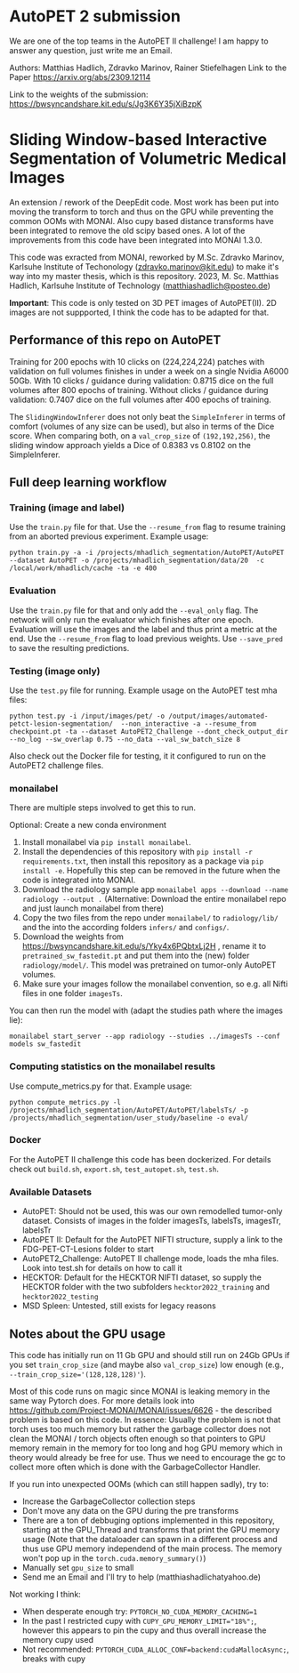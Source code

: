 # AutoPET 2 submission

We are one of the top teams in the AutoPET II challenge! I am happy to answer any question, just write me an Email.

Authors: Matthias Hadlich, Zdravko Marinov, Rainer Stiefelhagen
Link to the Paper https://arxiv.org/abs/2309.12114

Link to the weights of the submission: https://bwsyncandshare.kit.edu/s/Jg3K6Y35jXiBzpK


# Sliding Window-based Interactive Segmentation of Volumetric Medical Images

An extension / rework of the DeepEdit code. Most work has been put into moving the transform to torch and thus on the GPU while preventing the common OOMs with MONAI. Also cupy based distance transforms have been integrated to remove the old scipy based ones. 
A lot of the improvements from this code have been integrated into MONAI 1.3.0.

This code was exracted from MONAI, reworked by M.Sc. Zdravko Marinov, Karlsuhe Institute of Techonology (zdravko.marinov@kit.edu) to make it's way into my master thesis, which is this repository. 2023, M. Sc. Matthias Hadlich, Karlsuhe Institute of Technology (matthiashadlich@posteo.de)

**Important**: This code is only tested on 3D PET images of AutoPET(II). 2D images are not suppported, I think the code has to be adapted for that.


## Performance of this repo on AutoPET

Training for 200 epochs with 10 clicks on (224,224,224) patches with validation on full volumes finishes in under a week on a single Nvidia A6000 50Gb.
With 10 clicks / guidance during validation: 0.8715 dice on the full volumes after 800 epochs of training.
Without clicks / guidance during validation: 0.7407 dice on the full volumes after 400 epochs of training.

The `SlidingWindowInferer` does not only beat the `SimpleInferer` in terms of comfort (volumes of any size can be used), but also in terms of the Dice score. 
When comparing both, on a `val_crop_size` of `(192,192,256)`, the sliding window approach yields a Dice of 0.8383 vs 0.8102 on the SimpleInferer.

## Full deep learning workflow

### Training (image and label)

Use the `train.py` file for that. Use the `--resume_from` flag to resume training from an aborted previous experiment. Example usage:

`python train.py -a -i /projects/mhadlich_segmentation/AutoPET/AutoPET --dataset AutoPET -o /projects/mhadlich_segmentation/data/20  -c /local/work/mhadlich/cache -ta -e 400`

### Evaluation

Use the `train.py` file for that and only add the `--eval_only` flag. The network will only run the evaluator which finishes after one epoch. Evaluation will use the images and the label and thus print a metric at the end.
Use the `--resume_from` flag to load previous weights.
Use `--save_pred` to save the resulting predictions.

### Testing (image only)

Use the `test.py` file for running. Example usage on the AutoPET test mha files:

`python test.py -i /input/images/pet/ -o /output/images/automated-petct-lesion-segmentation/  --non_interactive -a --resume_from checkpoint.pt -ta --dataset AutoPET2_Challenge --dont_check_output_dir --no_log --sw_overlap 0.75 --no_data --val_sw_batch_size 8`

Also check out the Docker file for testing, it it configured to run on the AutoPET2 challenge files.

### monailabel

There are multiple steps involved to get this to run.

Optional: Create a new conda environment
1) Install monailabel via `pip install monailabel`.
2) Install the dependencies of this repository with `pip install -r requirements.txt`, then install this repository as a package via `pip install -e`. Hopefully this step can be removed in the future when the code is integrated into MONAI.
3) Download the radiology sample app `monailabel apps --download --name radiology --output .`
    (Alternative: Download the entire monailabel repo and just launch monailabel from there)
4) Copy the two files from the repo under `monailabel/` to `radiology/lib/` and the into the according folders `infers/` and `configs/`.
5) Download the weights from https://bwsyncandshare.kit.edu/s/Yky4x6PQbtxLj2H , rename it to `pretrained_sw_fastedit.pt` and put them into the (new) folder `radiology/model/`. This model was pretrained on tumor-only AutoPET volumes.
6) Make sure your images follow the monailabel convention, so e.g. all Nifti files in one folder `imagesTs`.

You can then run the model with (adapt the studies path where the images lie):

`monailabel start_server --app radiology --studies ../imagesTs --conf models sw_fastedit`


### Computing statistics on the monailabel results

Use compute_metrics.py for that. Example usage:

`python compute_metrics.py -l /projects/mhadlich_segmentation/AutoPET/AutoPET/labelsTs/ -p /projects/mhadlich_segmentation/user_study/baseline -o eval/
`

### Docker

For the AutoPET II challenge this code has been dockerized. For details check out `build.sh`, `export.sh`, `test_autopet.sh`, `test.sh`.

### Available Datasets

- AutoPET: Should not be used, this was our own remodelled tumor-only dataset. Consists of images in the folder imagesTs, labelsTs, imagesTr, labelsTr
- AutoPET II: Default for the AutoPET NIFTI structure, supply a link to the FDG-PET-CT-Lesions folder to start
- AutoPET2_Challenge: AutoPET II challenge mode, loads the mha files. Look into test.sh for details on how to call it
- HECKTOR: Default for the HECKTOR NIFTI dataset, so supply the HECKTOR folder with the two subfolders `hecktor2022_training` and `hecktor2022_testing`
- MSD Spleen: Untested, still exists for legacy reasons


## Notes about the GPU usage

This code has initially run on 11 Gb GPU and should still run on 24Gb GPUs if you set `train_crop_size` (and maybe also `val_crop_size`) low enough (e.g., `--train_crop_size='(128,128,128)'`).

Most of this code runs on magic since MONAI is leaking memory in the same way Pytorch does. For more details look into https://github.com/Project-MONAI/MONAI/issues/6626 - the described problem is based on this code. In essence: Usually the problem is not that torch uses too much memory but rather the garbage collector does not clean the MONAI / torch objects often enough so that pointers to GPU memory remain in the memory for too long and hog GPU memory which in theory would already be free for use. Thus we need to encourage the gc to collect more often which is done with the GarbageCollector Handler.

If you run into unexpected OOMs (which can still happen sadly), try to: 

- Increase the GarbageCollector collection steps
- Don't move any data on the GPU during the pre transforms
- There are a ton of debbuging options implemented in this repository, starting at the GPU_Thread and transforms that print the GPU memory usage (Note that the dataloader can spawn in a different process and thus use GPU memory independend of the main process. The memory won't pop up in the `torch.cuda.memory_summary()`)
- Manually set `gpu_size` to small
- Send me an Email and I'll try to help (matthiashadlichatyahoo.de)



Not working I think:
- When desperate enough try: `PYTORCH_NO_CUDA_MEMORY_CACHING=1`
- In the past I restricted cupy with `CUPY_GPU_MEMORY_LIMIT="18%";`, however this appears to pin the cupy and thus overall increase the memory cupy used
- Not recommended: `PYTORCH_CUDA_ALLOC_CONF=backend:cudaMallocAsync;`, breaks with cupy

